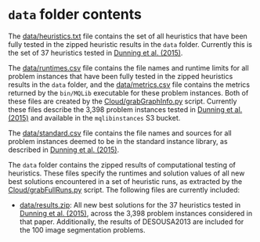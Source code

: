 # `data` folder contents

The [data/heuristics.txt](heuristics.txt) file contains the set of all heuristics that have been fully tested in the zipped heuristic results in the `data` folder. Currently this is the set of 37 heuristics tested in [Dunning et al. (2015)].

The [data/runtimes.csv](runtimes.csv) file contains the file names and runtime limits for all problem instances that have been fully tested in the zipped heuristics results in the `data` folder, and the [data/metrics.csv](metrics.csv) file contains the metrics returned by the `bin/MQLib` executable for these problem instances. Both of these files are created by the [Cloud/grabGraphInfo.py](../Cloud/grabGraphInfo.py) script. Currently these files describe the 3,398 problem instances tested in [Dunning et al. (2015)] and available in the `mqlibinstances` S3 bucket.

The [data/standard.csv](standard.csv) file contains the file names and sources for all problem instances deemed to be in the standard instance library, as described in [Dunning et al. (2015)].

The `data` folder contains the zipped results of computational testing of heuristics. These files specify the runtimes and solution values of all new best solutions encountered in a set of heuristic runs, as extracted by the [Cloud/grabFullRuns.py](../Cloud/grabFullRuns.py) script. The following files are currently included:

* [data/results.zip](results.zip): All new best solutions for the 37 heuristics tested in [Dunning et al. (2015)](http://www.optimization-online.org/DB_FILE/2015/05/4895.pdf), across the 3,398 problem instances considered in that paper. Additionally, the results of DESOUSA2013 are included for the 100 image segmentation problems.


[Dunning et al. (2015)]: http://www.optimization-online.org/DB_FILE/2015/05/4895.pdf